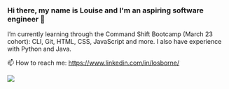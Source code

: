 ### Hi there, my name is Louise and I'm an aspiring software engineer  👋


I’m currently learning through the Command Shift Bootcamp (March 23 cohort): CLI, Git, HTML, CSS, JavaScript and more. I also have experience with Python and Java.

📫 How to reach me: https://www.linkedin.com/in/losborne/ 


<img src="https://github-readme-stats.vercel.app/api/top-langs?username=LouiseOsborne&layout=compact"/>
